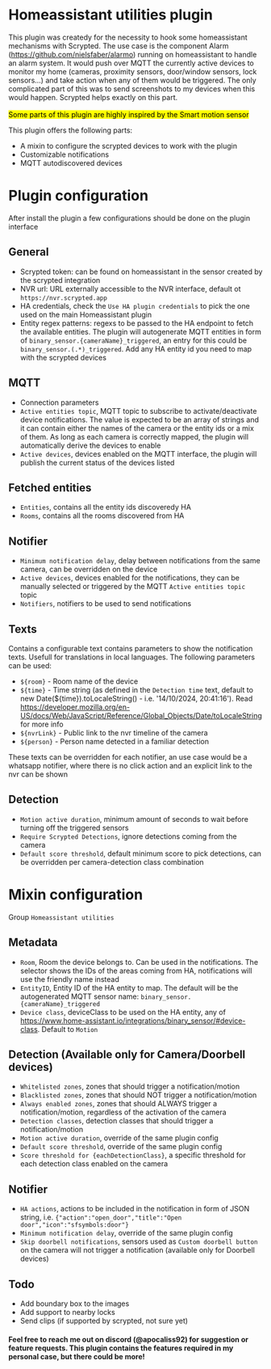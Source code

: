 # Homeassistant utilities plugin

This plugin was createdy for the necessity to hook some homeassistant mechanisms with Scrypted. The use case is the component Alarm (https://github.com/nielsfaber/alarmo) running on homeassistant to handle an alarm system. It would push over MQTT the currently active devices to monitor my home (cameras, proximity sensors, door/window sensors, lock sensors...) and take action when any of them would be triggered. The only complicated part of this was to send screenshots to my devices when this would happen. Scrypted helps exactly on this part.
<br/>
<br/>
<mark>Some parts of this plugin are highly inspired by the Smart motion sensor</mark>

This plugin offers the following parts:
- A mixin to configure the scrypted devices to work with the plugin
- Customizable notifications
- MQTT autodiscovered devices

# Plugin configuration
 After install the plugin a few configurations should be done on the plugin interface
 ## General
 - Scrypted token: can be found on homeassistant in the sensor created by the scrypted integration
 - NVR url: URL externally accessible to the NVR interface, default ot `https://nvr.scrypted.app`
 - HA credentials, check the `Use HA plugin credentials` to pick the one used on the main Homeassistant plugin
 - Entity regex patterns: regexs to be passed to the HA endpoint to fetch the available entities. The plugin will autogenerate MQTT entities in form of `binary_sensor.{cameraName}_triggered`, an entry for this could be `binary_sensor.(.*)_triggered`. Add any HA entity id you need to map with the scrypted devices

 ##  MQTT
 - Connection parameters
 - `Active entities topic`, MQTT topic to subscribe to activate/deactivate device notifications. The value is expected to be an array of strings and it can contain either the names of the camera or the entity ids or a mix of them. As long as each camera is correctly mapped, the plugin will automatically derive the devices to enable
 - `Active devices`, devices enabled on the MQTT interface, the plugin will publish the current status of the devices listed

 ## Fetched entities
 - `Entities`, contains all the entity ids discoveredy HA
 - `Rooms`, contains all the rooms discovered from HA

 ## Notifier
 - `Minimum notification delay`, delay between notifications from the same camera, can be overridden on the device
 - `Active devices`, devices enabled for the notifications, they can be manually selected or triggered by the MQTT `Active entities topic` topic
 - `Notifiers`, notifiers to be used to send notifications

 ## Texts
 Contains a configurable text contains parameters to show the notification texts. Usefull for translations in local languages. The following parameters can be used:
 - `${room}` - Room name of the device
 - `${time}` - Time string (as defined in the `Detection time` text, default to new Date(${time}).toLocaleString() - i.e. '14/10/2024, 20:41:16'). Read https://developer.mozilla.org/en-US/docs/Web/JavaScript/Reference/Global_Objects/Date/toLocaleString for more info
 - `${nvrLink}` - Public link to the nvr timeline of the camera
 - `${person}` - Person name detected in a familiar detection

 These texts can be overridden for each notifier, an use case would be a whatsapp notifier, where there is no click action and an explicit link to the nvr can be shown

 ## Detection
 - `Motion active duration`, minimum amount of seconds to wait before turning off the triggered sensors
 - `Require Scrypted Detections`, ignore detections coming from the camera
 - `Default score threshold`, default minimum score to pick detections, can be overridden per camera-detection class combination

# Mixin configuration
Group `Homeassistant utilities`

## Metadata
- `Room`, Room the device belongs to. Can be used in the notifications. The selector shows the IDs of the areas coming from HA, notifications will use the friendly name instead
- `EntityID`, Entity ID of the HA entity to map. The default will be the autogenerated MQTT sensor name: `binary_sensor.{cameraName}_triggered`
- `Device class`, deviceClass to be used on the HA entity, any of https://www.home-assistant.io/integrations/binary_sensor/#device-class. Default to `Motion`

## Detection (Available only for Camera/Doorbell devices)
- `Whitelisted zones`, zones that should trigger a notification/motion
- `Blacklisted zones`, zones that should NOT trigger a notification/motion
- `Always enabled zones`, zones that should ALWAYS trigger a notification/motion, regardless of the activation of the camera
- `Detection classes`, detection classes that should trigger a notification/motion
- `Motion active duration`, override of the same plugin config
- `Default score threshold`, override of the same plugin config
- `Score threshold for {eachDetectionClass}`, a specific threshold for each detection class enabled on the camera 

## Notifier
- `HA actions`, actions to be included in the notification in form of JSON string, i.e. `{"action":"open_door","title":"Open door","icon":"sfsymbols:door"}`
- `Minimum notification delay`, override of the same plugin config
- `Skip doorbell notifications`, sensors used as `Custom doorbell button` on the camera will not trigger a notification (available only for Doorbell devices)

## Todo
- Add boundary box to the images
- Add support to nearby locks
- Send clips (if supported by scrypted, not sure yet)

#### Feel free to reach me out on discord (@apocaliss92) for suggestion or feature requests. This plugin contains the features required in my personal case, but there could be more!